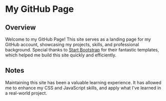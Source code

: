 # My GitHub Page

## Overview

Welcome to my GitHub Page! This site serves as a landing page for my GitHub account, showcasing my projects, skills, and professional background. Special thanks to [Start Bootstrap](https://startbootstrap.com) for their fantastic templates, which helped me build this site quickly and efficiently.

## Notes

Maintaining this site has been a valuable learning experience. It has allowed me to enhance my CSS and JavaScript skills, and apply what I've learned in a real-world project.
